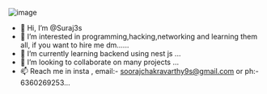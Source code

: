 ![image](https://github.com/Suraj3s/Suraj3s/assets/130669553/8a6e9c4f-454e-4c3a-a51f-79d41b061ed1)
- 👋 Hi, I’m @Suraj3s
- 👀 I’m interested in programming,hacking,networking and learning them all, if you want to hire me dm......
- 🌱 I’m currently learning backend using nest js  ...
- 💞️ I’m looking to collaborate on many projects ...
- 📫 Reach me in insta , email:- soorajchakravarthy9s@gmail.com or ph:- 6360269253...

<!---
Suraj3s/Suraj3s is a ✨ special ✨ repository because its `README.md` (this file) appears on your GitHub profile.
You can click the Preview link to take a look at your changes.
--->
